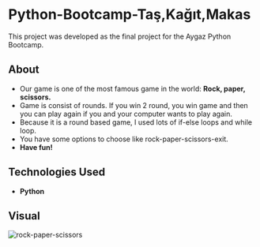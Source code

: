 # Python-Bootcamp-Taş,Kağıt,Makas
This project was developed as the final project for the Aygaz Python Bootcamp.

## About
- Our game is one of the most famous game in the world: **Rock, paper, scissors.**
- Game is consist of rounds. If you win 2 round, you win game and then you can play again if you and your computer wants to play again.
- Because it is a round based game, I used lots of if-else loops and while loop.
- You have some options to choose like rock-paper-scissors-exit.
- **Have fun!**


## Technologies Used

- **Python**


## Visual
![rock-paper-scissors](https://github.com/user-attachments/assets/81760da9-d705-44cb-88d6-03cb4cc6198d)
